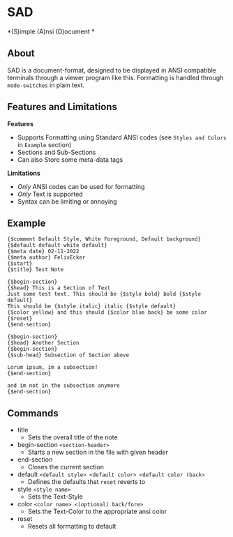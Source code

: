 # SAD
*(S)imple (A)nsi (D)ocument *

## About
SAD is a document-format, designed to be displayed in ANSI compatible terminals through a viewer
program like this. Formatting is handled through `mode-switches` in plain text.

## Features and Limitations
**Features** <br>
* Supports Formatting using Standard ANSI codes (see `Styles and Colors` in `Example` section)
* Sections and Sub-Sections
* Can also Store some meta-data tags

**Limitations** <br>
* *Only* ANSI codes can be used for formatting
* *Only* Text is supported
* Syntax can be limiting or annoying

## Example
```text
{$comment Default Style, White Foreground, Default background}
{$default default white default}
{$meta date} 02-11-2022
{$meta author} FelixEcker
{$start}
{$title} Test Note

{$begin-section}
{$head} This is a Section of Text
Just some test text. This should be {$style bold} bold {$style default}
This should be {$style italic} italic {$style default}
{$color yellow} and this should {$color blue back} be some color {$reset}
{$end-section}

{$begin-section}
{$head} Another Section
{$begin-section}
{$sub-head} Subsection of Section above

Lorum ipsum, im a subsection!
{$end-section}

and im not in the subsection anymore
{$end-section}
```

## Commands
* title
	* Sets the overall title of the note
* begin-section `<section-header>`
	* Starts a new section in the file with given header
* end-section
	* Closes the current section
* default `<default style> <default color> <default color (back>`
	* Defines the defaults that `reset` reverts to
* style `<style name>`
	* Sets the Text-Style
* color `<color name> <(optional) back/fore>`
	* Sets the Text-Color to the appropriate ansi color
* reset
	* Resets all formatting to default
